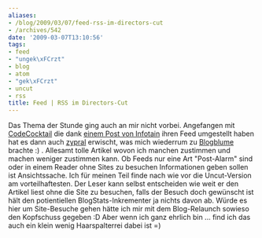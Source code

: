 ```yaml
---
aliases:
- /blog/2009/03/07/feed-rss-im-directors-cut
- /archives/542
date: '2009-03-07T13:10:56'
tags:
- feed
- "ungek\xFCrzt"
- blog
- atom
- "gek\xFCrzt"
- uncut
- rss
title: Feed | RSS im Directors-Cut
---
```


Das Thema der Stunde ging auch an mir nicht vorbei. Angefangen mit
[CodeCocktail](http://codecocktail.wordpress.com) die dank [einem Post von Infotain](http://www.info-tain.de/gekrzte-feeds-jetzt-reichts-auch-mir)
ihren Feed umgestellt haben hat es dann auch
[zypral](http://var-log.de/2009/03/04/gekurzte-feeds-eine-unart/) erwischt,
was mich wiederrum zu
[Blogblume](http://blogblume.de/gekuerzte-feeds-bestrafen-den-leser/)
brachte :) .  Allesamt tolle Artikel wovon ich manchen zustimmen und machen
weniger zustimmen kann. Ob Feeds nur eine Art "Post-Alarm" sind oder in
einem Reader ohne Sites zu besuchen Informationen geben sollen ist
Ansichtssache. Ich für meinen Teil finde nach wie vor die Uncut-Version am
vorteilhaftesten. Der Leser kann selbst entscheiden wie weit er den Artikel
liest ohne die Site zu besuchen, falls der Besuch doch gewünscht ist hält
den potientiellen BlogStats-Inkrementer ja nichts davon ab. Würde es hier
um Site-Besuche gehen hätte ich mir mit dem Blog-Relaunch sowieso den
Kopfschuss gegeben :D Aber wenn ich ganz ehrlich bin ... find ich das auch
ein klein wenig Haarspalterrei dabei ist =)